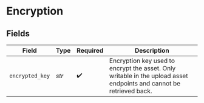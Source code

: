 # Encryption


## Fields

| Field                                                                                                               | Type                                                                                                                | Required                                                                                                            | Description                                                                                                         |
| ------------------------------------------------------------------------------------------------------------------- | ------------------------------------------------------------------------------------------------------------------- | ------------------------------------------------------------------------------------------------------------------- | ------------------------------------------------------------------------------------------------------------------- |
| `encrypted_key`                                                                                                     | *str*                                                                                                               | :heavy_check_mark:                                                                                                  | Encryption key used to encrypt the asset. Only writable in the upload asset endpoints and cannot be retrieved back. |